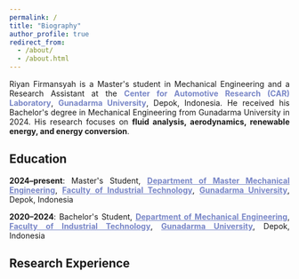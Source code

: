 ```yaml
---
permalink: /
title: "Biography"
author_profile: true
redirect_from: 
  - /about/
  - /about.html
---
```


<div align="justify">

Riyan Firmansyah is a Master's student in Mechanical Engineering and a Research Assistant at the <a href="https://www.instagram.com/cargunadarma/" target="_blank" style="text-decoration: none; color: 7886C7;"><b>Center for Automotive Research (CAR) Laboratory</b></a>, <a href="https://www.gunadarma.ac.id/" target="_blank" style="text-decoration: none; color: 7886C7;"><b>Gunadarma University</b></a>, Depok, Indonesia. He received his Bachelor's degree in Mechanical Engineering from Gunadarma University in 2024. His research focuses on <b>fluid analysis, aerodynamics, renewable energy, and energy conversion</b>.

</div>



<h2>Education</h2>

<div align="justify">

<p>
  <b>2024–present</b>: Master's Student,  
  <a href="https://pasca.gunadarma.ac.id/magister/mesin/" target="_blank" style="color: #7886C7;"><b>Department of Master Mechanical Engineering</b></a>,  
  <a href="https://fti.gunadarma.ac.id/" target="_blank" style="color: #7886C7;"><b>Faculty of Industrial Technology</b></a>,  
  <a href="https://www.gunadarma.ac.id/" target="_blank" style="color: #7886C7;"><b>Gunadarma University</b></a>, Depok, Indonesia  
</p>
<p style="margin-top: 5px;">
</p>
  <b>2020–2024</b>: Bachelor's Student,  
  <a href="https://fti.gunadarma.ac.id/mesin/" target="_blank" style="color: #7886C7;"><b>Department of Mechanical Engineering</b></a>,  
  <a href="https://fti.gunadarma.ac.id/" target="_blank" style="color: #7886C7;"><b>Faculty of Industrial Technology</b></a>,  
  <a href="https://www.gunadarma.ac.id/" target="_blank" style="color: #7886C7;"><b>Gunadarma University</b></a>, Depok, Indonesia  

</div>

<h2>Research Experience</h2>




